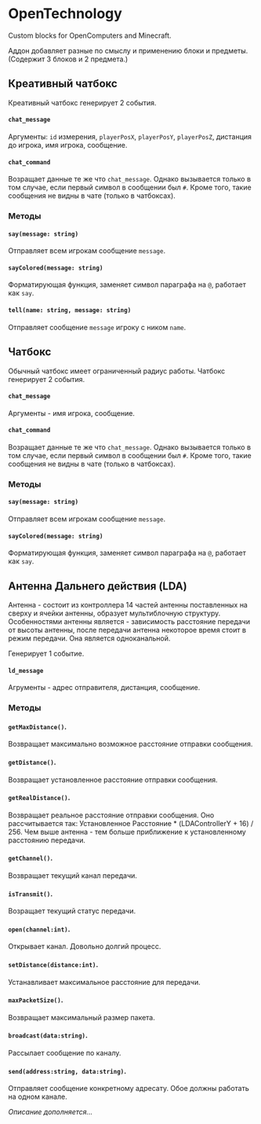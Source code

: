 # OpenTechnology
Custom blocks for OpenComputers and Minecraft.

Аддон добавляет разные по смыслу и применению блоки и предметы.
(Содержит 3 блоков и 2 предмета.)


## Креативный чатбокс
Креативный чатбокс генерирует 2 события.
#### `chat_message`
Аргументы: `id` измерения, `playerPosX`, `playerPosY`, `playerPosZ`, дистанция до игрока, имя игрока, сообщение.
#### `chat_command`
Возращает данные те же что `chat_message`.
Однако вызывается только в том случае, если первый символ в сообщении был `#`.
Кроме того, такие сообщения не видны в чате (только в чатбоксах).

### Методы
#### `say(message: string)`
Отправляет всем игрокам сообщение `message`.

#### `sayColored(message: string)`
Форматирующая функция, заменяет символ параграфа на `@`, работает как `say`.

#### `tell(name: string, message: string)`
Отправляет сообщение `message` игроку с ником `name`.


## Чатбокс
Обычный чатбокс имеет ограниченный радиус работы.
Чатбокс генерирует 2 события.
#### `chat_message`
Аргументы - имя игрока, сообщение.

#### `chat_command`
Возращает данные те же что `chat_message`.
Однако вызывается только в том случае, если первый символ в сообщении был `#`.
Кроме того, такие сообщения не видны в чате (только в чатбоксах).

### Методы
#### `say(message: string)`
Отправляет всем игрокам сообщение `message`.

#### `sayColored(message: string)`
Форматирующая функция, заменяет символ параграфа на `@`, работает как `say`.

## Антенна Дальнего действия (LDA)
Антенна - состоит из контроллера 14 частей антенны поставленных на сверху и ячейки антенны, образует мультиблочную структуру.
Особенностями антенны является - зависимость расстояние передачи от высоты антенны, после передачи антенна некоторое время стоит в режим передачи.
Она является одноканальной.

Генерирует 1 событие.
#### `ld_message`
Агрументы - адрес отправителя, дистанция, сообщение.

### Методы

#### `getMaxDistance()`.
Возвращает максимально возможное расстояние отправки сообщения.

#### `getDistance()`.
Возвращает установленное расстояние отправки сообщения.

#### `getRealDistance()`.
Возвращает реальное расстояние отправки сообщения. Оно рассчитывается так: Установленное Расстояние * (LDAControllerY + 16) / 256.
Чем выше антенна - тем больше приближение к установленному расстоянию передачи.

#### `getChannel()`.
Возвращает текущий канал передачи.

#### `isTransmit()`.
Возращает текущий статус передачи.

#### `open(channel:int)`.
Открывает канал. Довольно долгий процесс.

#### `setDistance(distance:int)`.
Устанавливает максимальное расстояние для передачи.

#### `maxPacketSize()`.
Возвращает максимальный размер пакета.

#### `broadcast(data:string)`.
Рассылает сообщение по каналу.

#### `send(address:string, data:string)`.
Отправляет сообщение конкретному адресату. Обое должны работать на одном канале.

*Описание дополняется...*

